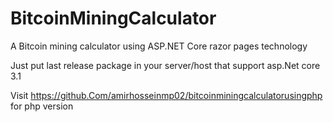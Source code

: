 # BitcoinMiningCalculator
A Bitcoin mining calculator using ASP.NET Core razor pages technology

Just put last release package in your server/host that support asp.Net core 3.1

Visit https://github.Com/amirhosseinmp02/bitcoinminingcalculatorusingphp for php version 
